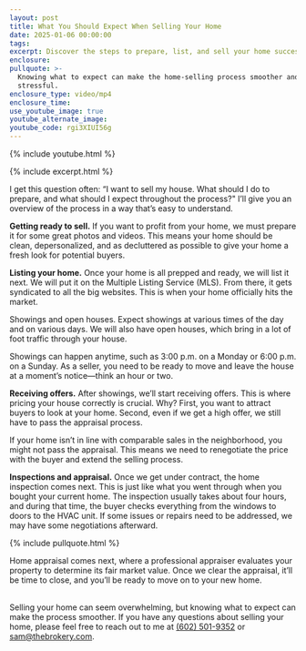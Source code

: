 ```yaml
---
layout: post
title: What You Should Expect When Selling Your Home
date: 2025-01-06 00:00:00
tags:
excerpt: Discover the steps to prepare, list, and sell your home successfully.
enclosure:
pullquote: >-
  Knowing what to expect can make the home-selling process smoother and less
  stressful.
enclosure_type: video/mp4
enclosure_time:
use_youtube_image: true
youtube_alternate_image:
youtube_code: rgi3XIUI56g
---
```

{% include youtube.html %}

{% include excerpt.html %}

I get this question often: “I want to sell my house. What should I do to prepare, and what should I expect throughout the process?" I’ll give you an overview of the process in a way that’s easy to understand.

**Getting ready to sell.** If you want to profit from your home, we must prepare it for some great photos and videos. This means your home should be clean, depersonalized, and as decluttered as possible to give your home a fresh look for potential buyers.

**Listing your home.** Once your home is all prepped and ready, we will list it next. We will put it on the Multiple Listing Service (MLS). From there, it gets syndicated to all the big websites. This is when your home officially hits the market.

Showings and open houses. Expect showings at various times of the day and on various days. We will also have open houses, which bring in a lot of foot traffic through your house.

Showings can happen anytime, such as 3:00 p.m. on a Monday or 6:00 p.m. on a Sunday. As a seller, you need to be ready to move and leave the house at a moment’s notice—think an hour or two.

**Receiving offers.** After showings, we’ll start receiving offers. This is where pricing your house correctly is crucial. Why? First, you want to attract buyers to look at your home. Second, even if we get a high offer, we still have to pass the appraisal process.

If your home isn’t in line with comparable sales in the neighborhood, you might not pass the appraisal. This means we need to renegotiate the price with the buyer and extend the selling process.

**Inspections and appraisal.** Once we get under contract, the home inspection comes next. This is just like what you went through when you bought your current home. The inspection usually takes about four hours, and during that time, the buyer checks everything from the windows to doors to the HVAC unit. If some issues or repairs need to be addressed, we may have some negotiations afterward.

{% include pullquote.html %}

Home appraisal comes next, where a professional appraiser evaluates your property to determine its fair market value. Once we clear the appraisal, it’ll be time to close, and you’ll be ready to move on to your new home.

<br>Selling your home can seem overwhelming, but knowing what to expect can make the process smoother. If you have any questions about selling your home, please feel free to reach out to me at [(602) 501-9352](tel:6025019352) or [sam@thebrokery.com](mailto:sam@thebrokery.com).